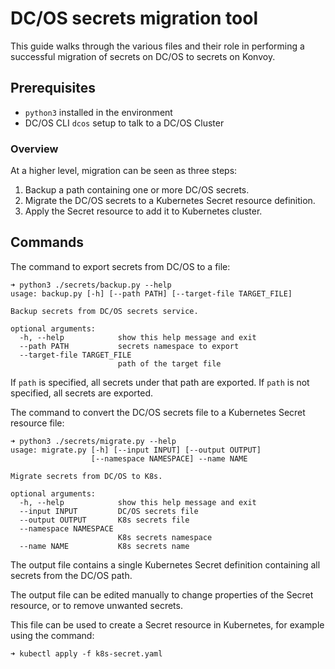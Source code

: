 # DC/OS secrets migration tool

This guide walks through the various files and their role in performing a successful migration of secrets on DC/OS to secrets on Konvoy.

## Prerequisites

- `python3` installed in the environment
- DC/OS CLI `dcos` setup to talk to a DC/OS Cluster

### Overview 
At a higher level, migration can be seen as three steps:

1. Backup a path containing one or more DC/OS secrets.
2. Migrate the DC/OS secrets to a Kubernetes Secret resource definition.
3. Apply the Secret resource to add it to Kubernetes cluster.

## Commands

The command to export secrets from DC/OS to a file:

```
➜ python3 ./secrets/backup.py --help
usage: backup.py [-h] [--path PATH] [--target-file TARGET_FILE]

Backup secrets from DC/OS secrets service.

optional arguments:
  -h, --help            show this help message and exit
  --path PATH           secrets namespace to export
  --target-file TARGET_FILE
                        path of the target file
``` 

If `path` is specified, all secrets under that path are exported. If `path` is not specified, all secrets are exported.

The command to convert the DC/OS secrets file to a Kubernetes Secret resource file:

```
➜ python3 ./secrets/migrate.py --help
usage: migrate.py [-h] [--input INPUT] [--output OUTPUT]
                  [--namespace NAMESPACE] --name NAME

Migrate secrets from DC/OS to K8s.

optional arguments:
  -h, --help            show this help message and exit
  --input INPUT         DC/OS secrets file
  --output OUTPUT       K8s secrets file
  --namespace NAMESPACE
                        K8s secrets namespace
  --name NAME           K8s secrets name
``` 

The output file contains a single Kubernetes Secret definition containing all secrets from the DC/OS path.

The output file can be edited manually to change properties of the Secret resource, or to remove unwanted secrets.

This file can be used to create a Secret resource in Kubernetes, for example using the command:

```
➜ kubectl apply -f k8s-secret.yaml
```

